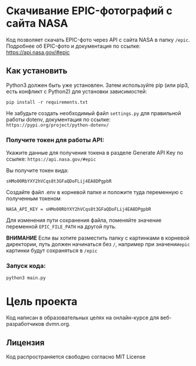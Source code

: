 # Скачивание EPIC-фотографий с сайта NASA

Код позволяет скачать EPIC-фото через API с сайта NASA в папку ``/epic``. Подробнее об EPIC-фото и документация по ссылке: https://api.nasa.gov/#epic

## Как установить

Python3 должен быть уже установлен. Затем используйте pip (или pip3, есть конфликт с Python2) для установки зависимостей:

```
pip install -r requirements.txt
```
Не забудьте создать необходимый файл ``settings.py`` для правильной работы dotenv, документация по ссылке:
``https://pypi.org/project/python-dotenv/``

### Получите токен для работы API:

Укажите данные для получения токена в разделе Generate API Key по ссылке: 
``https://api.nasa.gov/#epic``

Вы получите токен вида:

```
sHMo00RbYXY2hVCqs8t3GFaQDoFLij4EA8DPgpbR
```
Создайте файл .env в корневой папке и положите туда переменную с полученным токеном

```
NASA_API_KEY = sHMo00RbYXY2hVCqs8t3GFaQDoFLij4EA8DPgpbR

```

Для изменения пути сохранения файла, поменяйте значение переменной ``EPIC_FILE_PATH`` на другой путь. 

**ВНИМАНИЕ** 
Если вы хотите разместить папку с картинками в корневой директории, путь должен начинаться без ``/``, например при значении``epic`` картинки будут сохраняться в ``/epic``

### Запуск кода:

```
python3 main.py
```

# Цель проекта

Код написан в образовательных целях на онлайн-курсе для веб-разработчиков dvmn.org.

## Лицензия

Код распространяется свободно согласно MIT License
